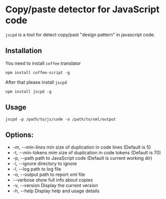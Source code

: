 Copy/paste detector for JavaScript code
=======================================

`jscpd` is a tool for detect copy/past "design pattern" in javascript code.

Installation
------------
You need to install `coffee` translator

    npm install coffee-script -g

After that please install `jscpd`

    npm install jscpd -g


Usage
-----

    jscpd -p /path/to/js/code -o /path/to/xml/output


Options:
--------
 - *-m*, *--min-lines*        min size of duplication in code lines (Default is 5)
 - -t, --min-tokens       mim size of duplication in code tokens (Default is 70)
 - -p, --path             path to JavaScript code (Default is current working dir)
 - -i, --ignore           directory to ignore
 - -l, --log              path to log file
 - -o, --output           path to report xml file
 - --verbose              show full info about copies
 - -v, --version          Display the current version
 - -h, --help             Display help and usage details